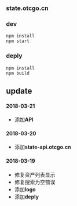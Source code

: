 ### state.otcgo.cn


### dev
```
npm install
npm start
```


### deply
```
npm install 
npm build
```


## update

#### 2018-03-21
* 添加**API**

#### 2018-03-20
* 添加**state-api.otcgo.cn**


#### 2018-03-19
* 修复资产列表显示
* 修复搜索为空错误
* 添加**logo**
* 添加**deply**